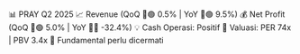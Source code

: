 📊 PRAY Q2 2025
📈 Revenue (QoQ 🔼🟢 0.5% | YoY 🔼🟢 9.5%)
💰 Net Profit (QoQ 🔼🟢 5.0% | YoY 🔻🔴 -32.4%)
💡 Cash Operasi: Positif
🧮 Valuasi: PER 74x | PBV 3.4x
🧱 Fundamental perlu dicermati
